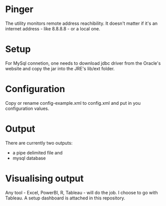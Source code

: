 # Pinger
The utility monitors remote address reachibility. It doesn't matter if it's an internet address - like 8.8.8.8 - or a local one.

# Setup
For MySql connetion, one needs to download jdbc driver from the Oracle's website and copy the jar into the JRE's lib/ext folder.

# Configuration
Copy or rename config-example.xml to config.xml and put in you configuration values.

# Output
There are currently two outputs:
- a pipe delimited file and
- mysql database

# Visualising output
Any tool - Excel, PowerBI, R, Tableau - will do the job. I choose to go with Tableau. A setup dashboard is attached in this repository.

